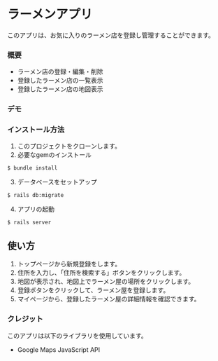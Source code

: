 # ラーメンアプリ
このアプリは、お気に入りのラーメン店を登録し管理することができます。

### 概要
* ラーメン店の登録・編集・削除  
* 登録したラーメン店の一覧表示  
* 登録したラーメン店の地図表示  

### デモ

### インストール方法
1. このプロジェクトをクローンします。
2. 必要なgemのインストール
```console
$ bundle install
```
3. データベースをセットアップ
```
$ rails db:migrate
```
4. アプリの起動
```
$ rails server
```

## 使い方
1. トップページから新規登録をします。
2. 住所を入力し、「住所を検索する」ボタンをクリックします。
3. 地図が表示され、地図上でラーメン屋の場所をクリックします。
4. 登録ボタンをクリックして、ラーメン屋を登録します。
5. マイページから、登録したラーメン屋の詳細情報を確認できます。


### クレジット
このアプリは以下のライブラリを使用しています。
* Google Maps JavaScript API

